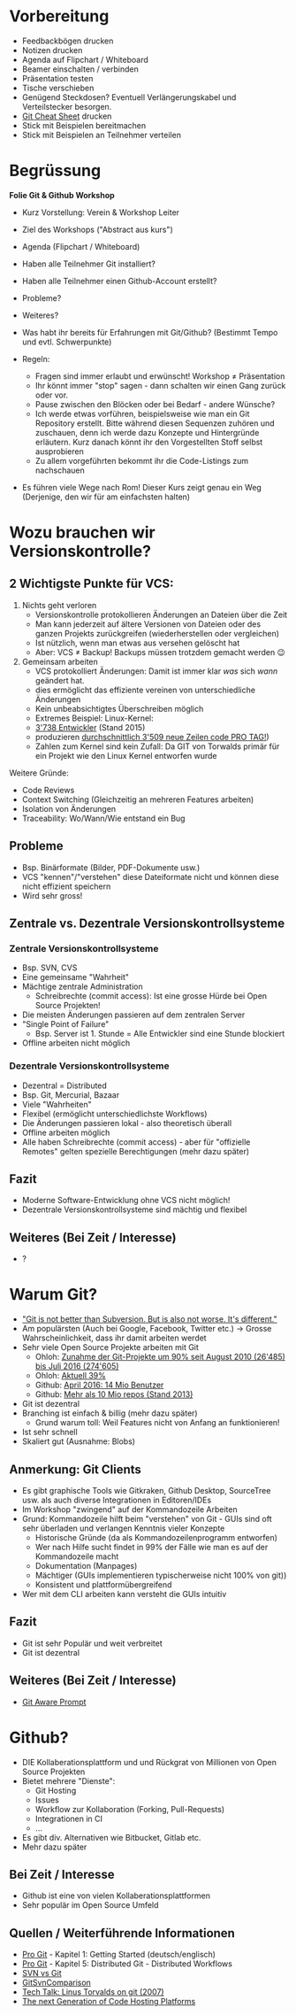 # Vorbereitung

* Feedbackbögen drucken
* Notizen drucken
* Agenda auf Flipchart / Whiteboard
* Beamer einschalten / verbinden
* Präsentation testen
* Tische verschieben
* Genügend Steckdosen? Eventuell Verlängerungskabel und Verteilstecker besorgen.
* [Git Cheat Sheet](https://services.github.com/kit/downloads/github-git-cheat-sheet.pdf) drucken
* Stick mit Beispielen bereitmachen
* Stick mit Beispielen an Teilnehmer verteilen

# Begrüssung
**Folie Git & Github Workshop**

- Kurz Vorstellung: Verein & Workshop Leiter
- Ziel des Workshops ("Abstract aus kurs")
- Agenda (Flipchart / Whiteboard)

- Haben alle Teilnehmer Git installiert?
- Haben alle Teilnehmer einen Github-Account erstellt?
- Probleme?
- Weiteres?

- Was habt ihr bereits für Erfahrungen mit Git/Github?
  (Bestimmt Tempo und evtl. Schwerpunkte)

- Regeln:
    - Fragen sind immer erlaubt und erwünscht! Workshop ≠ Präsentation
    - Ihr könnt immer "stop" sagen - dann schalten wir einen Gang zurück oder vor.
    - Pause zwischen den Blöcken oder bei Bedarf - andere Wünsche?
    - Ich werde etwas vorführen, beispielsweise wie man ein Git Repository erstellt. Bitte während diesen Sequenzen zuhören und zuschauen,
      denn ich werde dazu Konzepte und Hintergründe erläutern. Kurz danach könnt ihr den Vorgestellten Stoff selbst ausprobieren 
    - Zu allem vorgeführten bekommt ihr die Code-Listings zum nachschauen

- Es führen viele Wege nach Rom! Dieser Kurs zeigt genau ein Weg (Derjenige, den wir für am einfachsten halten)

# Wozu brauchen wir Versionskontrolle?

## 2 Wichtigste Punkte für VCS:

1. Nichts geht verloren
    - Versionskontrolle protokollieren Änderungen an Dateien über die Zeit
    - Man kann jederzeit auf ältere Versionen von Dateien oder des ganzen Projekts zurückgreifen (wiederherstellen oder vergleichen)
    - Ist nützlich, wenn man etwas aus versehen gelöscht hat
    - Aber: VCS ≠ Backup! Backups müssen trotzdem gemacht werden 😉
2. Gemeinsam arbeiten
    - VCS protokolliert Änderungen: Damit ist immer klar *was* sich *wann* geändert hat.
    - dies ermöglicht das effiziente vereinen von unterschiedliche Änderungen
    - Kein unbeabsichtigtes Überschreiben möglich
    - Extremes Beispiel: Linux-Kernel: 
	- [3'738 Entwickler](http://arstechnica.com/information-technology/2015/02/linux-has-2000-new-developers-and-gets-10000-patches-for-each-version/) (Stand 2015) 
	- produzieren [durchschnittlich 3'509 neue Zeilen code PRO TAG!](http://royal.pingdom.com/2012/04/16/linux-kernel-development-numbers/))
	- Zahlen zum Kernel sind kein Zufall: Da GIT von Torwalds primär für ein Projekt wie den Linux Kernel entworfen wurde

Weitere Gründe:

- Code Reviews
- Context Switching (Gleichzeitig an mehreren Features arbeiten)
- Isolation von Änderungen
- Traceability: Wo/Wann/Wie entstand ein Bug

## Probleme
- Bsp. Binärformate (Bilder, PDF-Dokumente usw.)
- VCS "kennen"/"verstehen" diese Dateiformate nicht und können diese nicht effizient speichern
- Wird sehr gross!

## Zentrale vs. Dezentrale Versionskontrollsysteme

### Zentrale Versionskontrollsysteme
- Bsp. SVN, CVS
- Eine gemeinsame "Wahrheit"
- Mächtige zentrale Administration 
    - Schreibrechte (commit access): Ist eine grosse Hürde bei Open Source Projekten!
- Die meisten Änderungen passieren auf dem zentralen Server
- "Single Point of Failure"
    - Bsp. Server ist 1. Stunde = Alle Entwickler sind eine Stunde blockiert
- Offline arbeiten nicht möglich


### Dezentrale Versionskontrollsysteme
- Dezentral = Distributed
- Bsp. Git, Mercurial, Bazaar
- Viele "Wahrheiten"
- Flexibel (ermöglicht unterschiedlichste Workflows)
- Die Änderungen passieren lokal - also theoretisch überall
- Offline arbeiten möglich
- Alle haben Schreibrechte (commit access) - aber für "offizielle Remotes" gelten spezielle Berechtigungen (mehr dazu später)

## Fazit
- Moderne Software-Entwicklung ohne VCS nicht möglich!
- Dezentrale Versionskontrollsysteme sind mächtig und flexibel

## Weiteres (Bei Zeit / Interesse)
- ?

# Warum Git?
- ["Git is not better than Subversion. But is also not worse. It's different."](http://stackoverflow.com/questions/871/why-is-git-better-than-subversion)
- Am populärsten (Auch bei Google, Facebook, Twitter etc.) -> Grosse Wahrscheinlichkeit, dass ihr damit arbeiten werdet
- Sehr viele Open Source Projekte arbeiten mit Git
    - Ohloh: [Zunahme der Git-Projekte um 90% seit August 2010 (26'485) bis Juli 2016 (274'605)](http://programmers.stackexchange.com/questions/136079/are-there-any-statistics-that-show-the-popularity-of-git-versus-svn)
    - Ohloh: [Aktuell 39%](https://www.openhub.net/repositories/compare)
    - Github: [April 2016: 14 Mio Benutzer](https://en.wikipedia.org/wiki/GitHub)
    - Github: [Mehr als 10 Mio repos (Stand 2013)](https://github.com/blog/1724-10-million-repositories)
- Git ist dezentral
- Branching ist einfach & billig (mehr dazu später)
    - Grund warum toll: Weil Features nicht von Anfang an funktionieren!
- Ist sehr schnell 
- Skaliert gut (Ausnahme: Blobs)

## Anmerkung: Git Clients
- Es gibt graphische Tools wie Gitkraken, Github Desktop, SourceTree usw. als auch diverse Integrationen in Editoren/IDEs
- Im Workshop "zwingend" auf der Kommandozeile Arbeiten
- Grund: Kommandozeile hilft beim "verstehen" von Git - GUIs sind oft sehr überladen und verlangen Kenntnis vieler Konzepte
    - Historische Gründe (da als Kommandozeilenprogramm entworfen)
    - Wer nach Hilfe sucht findet in 99% der Fälle wie man es auf der Kommandozeile macht
    - Dokumentation (Manpages)
    - Mächtiger (GUIs implementieren typischerweise nicht 100% von git))
    - Konsistent und plattformübergreifend
- Wer mit dem CLI arbeiten kann versteht die GUIs intuitiv

## Fazit
- Git ist sehr Populär und weit verbreitet
- Git ist dezentral

## Weiteres (Bei Zeit / Interesse)
- [Git Aware Prompt](https://github.com/jimeh/git-aware-prompt)

# Github?
- DIE Kollaberationsplattform und und Rückgrat von Millionen von Open Source Projekten
- Bietet mehrere "Dienste":
    - Git Hosting
    - Issues
    - Workflow zur Kollaboration (Forking, Pull-Requests)
    - Integrationen in CI
    - ...
- Es gibt div. Alternativen wie Bitbucket, Gitlab etc.
- Mehr dazu später

## Bei Zeit / Interesse
- Github ist eine von vielen Kollaberationsplattformen
- Sehr populär im Open Source Umfeld

## Quellen / Weiterführende Informationen
* [Pro Git](https://git-scm.com/book/en/v2) - Kapitel 1: Getting Started (deutsch/englisch)
* [Pro Git](https://git-scm.com/book/en/v2) - Kapitel 5: Distributed Git - Distributed Workflows
* [SVN vs Git](http://stackoverflow.com/questions/871/why-is-git-better-than-subversion)
* [GitSvnComparison](https://git.wiki.kernel.org/index.php/GitSvnComparsion)
* [Tech Talk: Linus Torvalds on git (2007)](https://www.youtube.com/watch?v=4XpnKHJAok8)
* [The next Generation of Code Hosting Platforms](https://blog.schiessle.org/2016/02/12/the-next-generation-of-code-hosting-platforms/)
